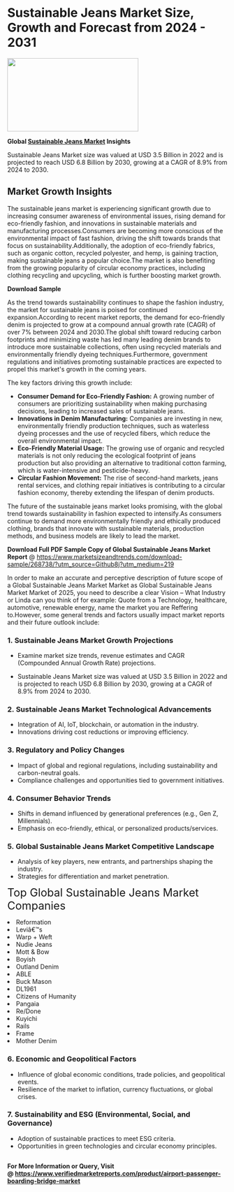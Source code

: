 <H1>Sustainable Jeans Market Size, Growth and Forecast from 2024 - 2031</H1><img class="aligncenter size-medium wp-image-584254" src="https://thirdeyenews.in/wp-content/uploads/2024/09/Global-Market-Research-300x168.jpeg" alt="" width="300" height="168" /><p><strong>Global&nbsp;<a href="https://www.marketsizeandtrends.com/download-sample/268738/?utm_source=Github8j?utm_medium=219">Sustainable Jeans Market</a> Insights</strong></p><p>Sustainable Jeans Market size was valued at USD 3.5 Billion in 2022 and is projected to reach USD 6.8 Billion by 2030, growing at a CAGR of 8.9% from 2024 to 2030.</p><p><h2>Market Growth Insights</h2> <p>The sustainable jeans market is experiencing significant growth due to increasing consumer awareness of environmental issues, rising demand for eco-friendly fashion, and innovations in sustainable materials and manufacturing processes.Consumers are becoming more conscious of the environmental impact of fast fashion, driving the shift towards brands that focus on sustainability.Additionally, the adoption of eco-friendly fabrics, such as organic cotton, recycled polyester, and hemp, is gaining traction, making sustainable jeans a popular choice.The market is also benefiting from the growing popularity of circular economy practices, including clothing recycling and upcycling, which is further boosting market growth.</p> <p><strong>Download Sample</strong></p> <p>As the trend towards sustainability continues to shape the fashion industry, the market for sustainable jeans is poised for continued expansion.According to recent market reports, the demand for eco-friendly denim is projected to grow at a compound annual growth rate (CAGR) of over 7% between 2024 and 2030.The global shift toward reducing carbon footprints and minimizing waste has led many leading denim brands to introduce more sustainable collections, often using recycled materials and environmentally friendly dyeing techniques.Furthermore, government regulations and initiatives promoting sustainable practices are expected to propel this market's growth in the coming years.</p> <p>The key factors driving this growth include:</p> <ul> <li><strong>Consumer Demand for Eco-Friendly Fashion:</strong> A growing number of consumers are prioritizing sustainability when making purchasing decisions, leading to increased sales of sustainable jeans.</li> <li><strong>Innovations in Denim Manufacturing:</strong> Companies are investing in new, environmentally friendly production techniques, such as waterless dyeing processes and the use of recycled fibers, which reduce the overall environmental impact.</li> <li><strong>Eco-Friendly Material Usage:</strong> The growing use of organic and recycled materials is not only reducing the ecological footprint of jeans production but also providing an alternative to traditional cotton farming, which is water-intensive and pesticide-heavy.</li> <li><strong>Circular Fashion Movement:</strong> The rise of second-hand markets, jeans rental services, and clothing repair initiatives is contributing to a circular fashion economy, thereby extending the lifespan of denim products.</li> </ul> <p>The future of the sustainable jeans market looks promising, with the global trend towards sustainability in fashion expected to intensify.As consumers continue to demand more environmentally friendly and ethically produced clothing, brands that innovate with sustainable materials, production methods, and business models are likely to lead the market.</p> <p><span class=""><strong>Download Full PDF Sample Copy of Global Sustainable Jeans Market Report</strong> @ <a href="https://www.marketsizeandtrends.com/download-sample/268738/?utm_source=Github8j?utm_medium=219" target="_blank">https://www.marketsizeandtrends.com/download-sample/268738/?utm_source=Github8j?utm_medium=219</a></span></p><p>In order to make an accurate and perceptive description of future scope of a Global&nbsp;Sustainable Jeans Market Market as Global&nbsp;Sustainable Jeans Market Market of 2025, you need to describe a clear Vision &ndash; What Industry or Linda can you think of for example: Quote from a Technology, healthcare, automotive, renewable energy, name the market you are Reffering to.However, some general trends and factors usually impact market reports and their future outlook include:</p><h3>1.&nbsp;<strong>Sustainable Jeans Market Growth Projections</strong></h3><ul><li>Examine market size trends, revenue estimates and CAGR (Compounded Annual Growth Rate) projections.</li><li><p>Sustainable Jeans Market size was valued at USD 3.5 Billion in 2022 and is projected to reach USD 6.8 Billion by 2030, growing at a CAGR of 8.9% from 2024 to 2030.</p></li></ul><h3>2.&nbsp;<strong>Sustainable Jeans Market Technological Advancements</strong></h3><ul><li>Integration of AI, IoT, blockchain, or automation in the industry.</li><li>Innovations driving cost reductions or improving efficiency.</li></ul><h3>3.&nbsp;<strong>Regulatory and Policy Changes</strong></h3><ul><li>Impact of global and regional regulations, including sustainability and carbon-neutral goals.</li><li>Compliance challenges and opportunities tied to government initiatives.</li></ul><h3>4.&nbsp;<strong>Consumer Behavior Trends</strong></h3><ul><li>Shifts in demand influenced by generational preferences (e.g., Gen Z, Millennials).</li><li>Emphasis on eco-friendly, ethical, or personalized products/services.</li></ul><h3>5.&nbsp;<strong>Global Sustainable Jeans Market Competitive Landscape</strong></h3><ul><li>Analysis of key players, new entrants, and partnerships shaping the industry.</li><li>Strategies for differentiation and market penetration.</li></ul><p data-pm-slice="1 1 []"><span style="color: inherit; font-family: inherit; font-size: 25px;">Top Global Sustainable Jeans Market Companies</span></p><div class="" data-test-id=""><p><li>Reformation</li><li> Leviâ€™s</li><li> Warp + Weft</li><li> Nudie Jeans</li><li> Mott & Bow</li><li> Boyish</li><li> Outland Denim</li><li> ABLE</li><li> Buck Mason</li><li> DL1961</li><li> Citizens of Humanity</li><li> Pangaia</li><li> Re/Done</li><li> Kuyichi</li><li> Rails</li><li> Frame</li><li> Mother Denim</li></p></div><h3>6.&nbsp;<strong>Economic and Geopolitical Factors</strong></h3><ul><li>Influence of global economic conditions, trade policies, and geopolitical events.</li><li>Resilience of the market to inflation, currency fluctuations, or global crises.</li></ul><h3>7.&nbsp;<strong>Sustainability and ESG (Environmental, Social, and Governance)</strong></h3><ul><li>Adoption of sustainable practices to meet ESG criteria.</li><li>Opportunities in green technologies and circular economy principles.</li></ul><h2><strong style="font-size: 14px;">For More Information or Query, Visit @&nbsp;</strong><a style="background-color: #ffffff; font-size: 14px;" href="https://www.marketsizeandtrends.com/report/sustainable-jeans-market/" target="_blank">https://www.verifiedmarketreports.com/product/airport-passenger-boarding-bridge-market</a></h2>